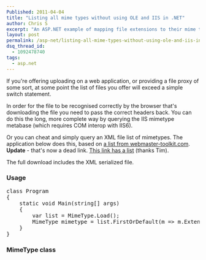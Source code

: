 ```yaml
---
Published: 2011-04-04
title: "Listing all mime types without using OLE and IIS in .NET"
author: Chris S
excerpt: "An ASP.NET example of mapping file extensions to their mime types, without needing to query IIS via COM."
layout: post
permalink: /asp-net/listing-all-mime-types-without-using-ole-and-iis-in-net/
dsq_thread_id:
  - 1092478740
tags:
  - asp.net
---
```


If you're offering uploading on a web application, or providing a file proxy of some sort, at some point the list of files you offer will exceed a simple switch statement.

In order for the file to be recognised correctly by the browser that's downloading the file you need to pass the correct headers back. You can do this the long, more complete way by querying the IIS mimetype metabase (which requires COM interop with IIS6). 

<!--more-->

Or you can cheat and simply query an XML file list of mimetypes. The application below does this, based on [a list from webmaster-toolkit.com][1]. **Update** - that's now a dead link. [This link has a list](http://www.whoishostingthis.com/resources/mime-types/) (thanks Tim).

The full download includes the XML serialized file.

### Usage

<pre>class Program
{
	static void Main(string[] args)
	{
		var list = MimeType.Load();
		MimeType mimetype = list.FirstOrDefault(m =&gt; m.Extension == "jpg");
	}
}
</pre>

### MimeType class

<script src="https://gist.github.com/yetanotherchris/4985418.js"></script>

 [1]: http://www.webmaster-toolkit.com/mime-types.shtml
